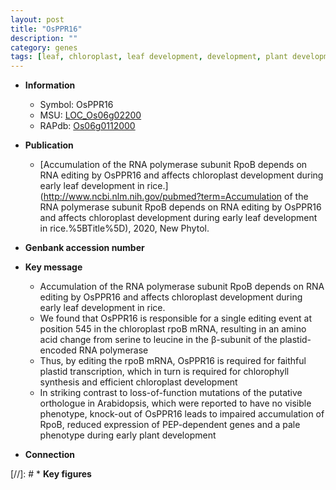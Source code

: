 ```yaml
---
layout: post
title: "OsPPR16"
description: ""
category: genes
tags: [leaf, chloroplast, leaf development, development, plant development, chloroplast development]
---
```


* **Information**  
    + Symbol: OsPPR16  
    + MSU: [LOC_Os06g02200](http://rice.uga.edu/cgi-bin/ORF_infopage.cgi?orf=LOC_Os06g02200)  
    + RAPdb: [Os06g0112000](http://rapdb.dna.affrc.go.jp/viewer/gbrowse_details/irgsp1?name=Os06g0112000)  

* **Publication**  
    + [Accumulation of the RNA polymerase subunit RpoB depends on RNA editing by OsPPR16 and affects chloroplast development during early leaf development in rice.](http://www.ncbi.nlm.nih.gov/pubmed?term=Accumulation of the RNA polymerase subunit RpoB depends on RNA editing by OsPPR16 and affects chloroplast development during early leaf development in rice.%5BTitle%5D), 2020, New Phytol.

* **Genbank accession number**  

* **Key message**  
    + Accumulation of the RNA polymerase subunit RpoB depends on RNA editing by OsPPR16 and affects chloroplast development during early leaf development in rice.
    + We found that OsPPR16 is responsible for a single editing event at position 545 in the chloroplast rpoB mRNA, resulting in an amino acid change from serine to leucine in the β-subunit of the plastid-encoded RNA polymerase
    + Thus, by editing the rpoB mRNA, OsPPR16 is required for faithful plastid transcription, which in turn is required for chlorophyll synthesis and efficient chloroplast development
    + In striking contrast to loss-of-function mutations of the putative orthologue in Arabidopsis, which were  reported to have no visible phenotype, knock-out of OsPPR16 leads to impaired accumulation of RpoB, reduced expression of PEP-dependent genes and a pale phenotype during early plant development

* **Connection**  

[//]: # * **Key figures**  


